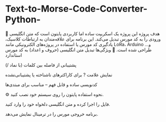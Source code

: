 # Text-to-Morse-Code-Converter-Python-
🎯 هدف پروژه این پروژه یک اسکریپت ساده اما کاربردی پایتون است که متن انگلیسی ورودی را به کد مورس تبدیل می‌کند. این برنامه برای علاقه‌مندان به ارتباطات کلاسیک، یادگیری کد مورس یا استفاده در پروژه‌های الکترونیکی مانند LoRa، Arduino و... طراحی شده است.
📌 ویژگی‌ها
تبدیل متن انگلیسی (حروف و اعداد) به کد مورس استاندارد

پشتیبانی از فاصله بین کلمات (با نماد /)

نمایش علامت ? برای کاراکترهای ناشناخته یا پشتیبانی‌نشده

کدنویسی ساده و قابل فهم – مناسب برای مبتدی‌ها

⚙️ نحوه استفاده
پایتون را روی سیستم خود نصب کنید.

فایل را اجرا کرده و متن انگلیسی دلخواه خود را وارد کنید.

برنامه خروجی مورس را در ترمینال نمایش می‌دهد.
